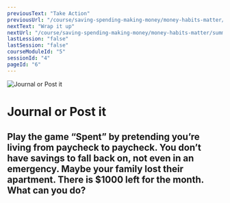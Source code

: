 ```yaml
---
previousText: "Take Action"
previousUrl: "/course/saving-spending-making-money/money-habits-matter/discussion"
nextText: "Wrap it up"
nextUrl: "/course/saving-spending-making-money/money-habits-matter/summary"
lastLession: "false"
lastSession: "false"
courseModuleId: "5"
sessionId: "4"
pageId: "6"
---
```



![Journal or Post it](/assets/img/journal-it.png)
# Journal or Post it

## Play the game “Spent” by pretending you’re living from paycheck to paycheck. You don’t have savings to fall back on, not even in an emergency. Maybe your family lost their apartment. There is $1000 left for the month. What can you do?

 
<!-- <sparkle-quiz question-id="221"></sparkle-quiz>
<sparkle-quiz question-id="222"></sparkle-quiz> -->
<sparkle-feed-post assignment-name="Describe your feelings and experience when there was not enough money." ></sparkle-feed-post>
<sparkle-feed-post assignment-name="Now describe the new money habits you want to develop to prevent that from happening, ever." ></sparkle-feed-post>
